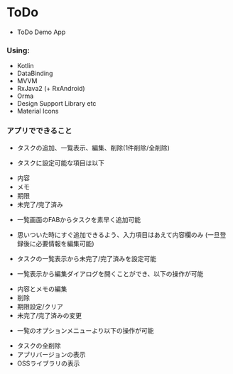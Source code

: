 # ToDo

* ToDo Demo App

### Using:

* Kotlin
* DataBinding
* MVVM
* RxJava2 (+ RxAndroid)
* Orma
* Design Support Library etc
* Material Icons

### アプリでできること

* タスクの追加、一覧表示、編集、削除(1件削除/全削除)

* タスクに設定可能な項目は以下
 - 内容
 - メモ
 - 期限
 - 未完了/完了済み

* 一覧画面のFABからタスクを素早く追加可能
 - 思いついた時にすぐ追加できるよう、入力項目はあえて内容欄のみ (一旦登録後に必要情報を編集可能)

* タスクの一覧表示から未完了/完了済みを設定可能

* 一覧表示から編集ダイアログを開くことができ、以下の操作が可能
 - 内容とメモの編集
 - 削除
 - 期限設定/クリア
 - 未完了/完了済みの変更

* 一覧のオプションメニューより以下の操作が可能
 - タスクの全削除
 - アプリバージョンの表示
 - OSSライブラリの表示

